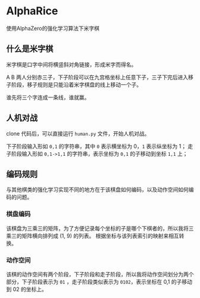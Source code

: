 # AlphaRice
使用AlphaZero的强化学习算法下米字棋

## 什么是米字棋

米字棋是口字中间将横竖斜对角链接，形成米字而得名。

A B 两人分别赤三子，下子阶段可以在九宫格坐标上任意下子，三子下完后进入移子阶段，移子规则是只能沿着米字棋盘的线上移动一个子。

谁先将三个字连成一条线，谁就赢。

## 人机对战

clone 代码后，可以直接运行 `human.py` 文件，开始人机对战。

下子阶段输入形如 `0,1` 的字符串，其中 `0` 表示横坐标为 0，`1` 表示纵坐标为 1；
走子阶段输入形如 `0,1->1,1` 的字符串，表示坐标为 `0,1` 的子移动到坐标 `1,1` 上；

## 编码规则

与其他棋类的强化学习实现不同的地方在于该棋盘如何编码，以及动作空间如何编码的问题。

### 棋盘编码

该棋盘为三乘三的矩阵，为了方便记录每个坐标的子是哪个下棋者的，所以我将三乘三的矩阵横向排列成 (1, 9) 的列表。
根据坐标与该列表索引的映射来相互转换。

### 动作空间

该棋的动作空间有两个阶段，下子阶段和走子阶段，所以我将动作空间划分为两个部分，下子阶段表示为 `01` ，走子阶段类似表示为 `0102`，表示坐标在 0,1 的子移动到 02 的坐标上。



